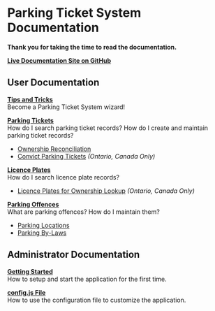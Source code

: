 # Parking Ticket System Documentation

**Thank you for taking the time to read the documentation.**

**[Live Documentation Site on GitHub](https://cityssm.github.io/parking-ticket-system/)**


## User Documentation

**[Tips and Tricks](tipsTricks.md)**<br />
Become a Parking Ticket System wizard!

**[Parking Tickets](tickets.md)**<br />
How do I search parking ticket records?  How do I create and maintain parking ticket records?

- [Ownership Reconciliation](tickets-ownershipReconciliation.md)
- [Convict Parking Tickets](ticketsOntario-convict.md) *(Ontario, Canada Only)*

**[Licence Plates](plates.md)**<br />
How do I search licence plate records?

- [Licence Plates for Ownership Lookup](platesOntario-ownershipLookup.md) *(Ontario, Canada Only)*

**[Parking Offences](offences.md)**<br />
What are parking offences?  How do I maintain them?

- [Parking Locations](locations.md)
- [Parking By-Laws](bylaws.md)

## Administrator Documentation

**[Getting Started](admin-gettingStarted.md)**<br />
How to setup and start the application for the first time.

**[config.js File](admin-configJS.md)**<br />
How to use the configuration file to customize the application.
